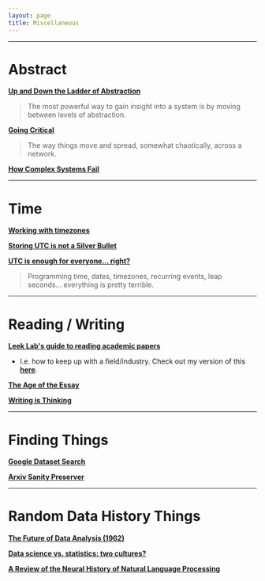 ```yaml
---
layout: page
title: Miscellaneous
---
```


---

# Abstract

[**Up and Down the Ladder of Abstraction**](http://worrydream.com/#!2/LadderOfAbstraction)

> The most powerful way to gain insight into a system is by moving between levels of abstraction.

[**Going Critical**](https://meltingasphalt.com/interactive/going-critical/)

> The way things move and spread, somewhat chaotically, across a network.

[**How Complex Systems Fail**](http://web.mit.edu/2.75/resources/random/How%20Complex%20Systems%20Fail.pdf)

---

# Time

[**Working with timezones**](https://davecturner.github.io/2018/08/12/working-with-timezones.html)

[**Storing UTC is not a Silver Bullet**](https://codeblog.jonskeet.uk/2019/03/27/storing-utc-is-not-a-silver-bullet/)

[**UTC is enough for everyone... right?**](https://zachholman.com/talk/utc-is-enough-for-everyone-right)

> Programming time, dates, timezones, recurring events, leap seconds... everything is pretty terrible.

---

# Reading / Writing

[**Leek Lab's guide to reading academic papers**](https://github.com/jtleek/readingpapers)

- I.e. how to keep up with a field/industry. Check out my version of this [**here**](https://pdtenpas.github.io/pages/newsletter/read_newsletters/).

[**The Age of the Essay**](http://paulgraham.com/essay.html?ck_subscriber_id=489909620)

[**Writing is Thinking**](https://medium.learningbyshipping.com/writing-is-thinking-an-annotated-twitter-thread-2a75fe07fade)

---

# Finding Things

[**Google Dataset Search**](https://toolbox.google.com/datasetsearch)

[**Arxiv Sanity Preserver**](http://arxiv-sanity.com)

---

# Random Data History Things

[**The Future of Data Analysis (1962)**](https://projecteuclid.org/euclid.aoms/1177704711)

[**Data science vs. statistics: two cultures?**](https://rd.springer.com/article/10.1007/s42081-018-0009-3)

[**A Review of the Neural History of Natural Language Processing**](http://blog.aylien.com/a-review-of-the-recent-history-of-natural-language-processing/)
